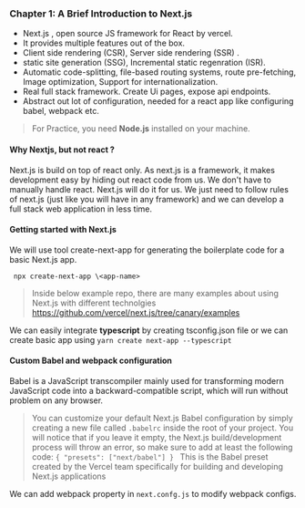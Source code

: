 ### Chapter 1: A Brief Introduction to Next.js

- Next.js , open source JS framework  for React by vercel.
- It provides multiple features out of the box.
- Client side rendering (CSR), Server side rendering (SSR) .
- static site generation (SSG), Incremental static regenration (ISR).
- Automatic code-splitting, file-based routing systems, route pre-fetching, Image optimization, Support for internationalization.
- Real full stack framework. Create Ui pages, expose api endpoints.
- Abstract out lot of configuration, needed for a react app like configuring babel, webpack etc.


> For Practice, you need **Node.js** installed on your machine. 

#### Why Nextjs, but not react ?
<p>Next.js is build on top of react only. As next.js is a framework, it makes development easy by hiding out react code from us. We don't have to manually handle react. Next.js will do it for us. We just need to follow rules of next.js (just like you will have in any framework) and we can develop a full stack web application in less time.</p>

#### Getting started with Next.js
<p> We will use tool create-next-app for generating the boilerplate code for a basic Next.js app. </p>


`` 
npx create-next-app \<app-name>
``


>Inside below example repo, there are many examples about using Next.js with different technolgies  
https://github.com/vercel/next.js/tree/canary/examples


We can easily integrate **typescript** by creating tsconfig.json file
or
we can create basic app using ``yarn create next-app --typescript``

#### Custom Babel and webpack configuration

Babel is a JavaScript transcompiler mainly used for transforming modern JavaScript code into a backward-compatible script, which will run without problem on any browser.

>You can customize your default Next.js Babel configuration by simply creating a new file called ``.babelrc`` inside the root of your project. You will notice that if you leave it empty, the Next.js build/development process will throw an error, so make sure to add at least the following code:
``{
  "presets": ["next/babel"]
}
``
This is the Babel preset created by the Vercel team specifically for building and developing Next.js applications

We can add webpack property in ``next.confg.js`` to modify webpack configs.